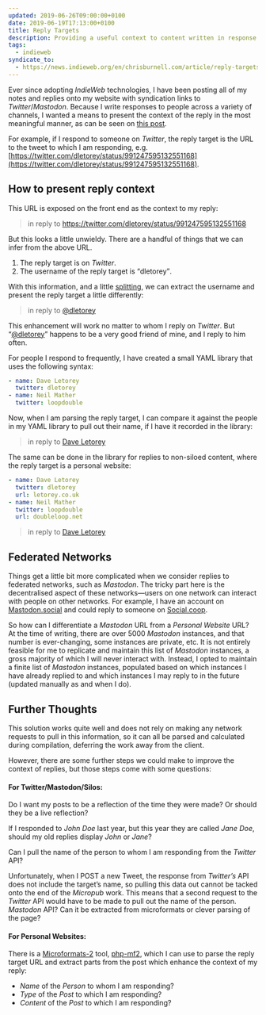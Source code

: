```yaml
---
updated: 2019-06-26T09:00:00+0100
date: 2019-06-19T17:13:00+0100
title: Reply Targets
description: Providing a useful context to content written in response to someone else's blog post, tweet, toot, etc. helps a reader to understand the conversational nature of these back-and-forths. What abstractions can we make to the data that holds these reply targets, and how can those abstractions make for a richer reading experience and for a leaner publishing workflow?
tags:
  - indieweb
syndicate_to:
  - https://news.indieweb.org/en/chrisburnell.com/article/reply-targets
---
```


Ever since adopting *IndieWeb* technologies, I have been posting all of my notes and replies onto my website with syndication links to *Twitter*/*Mastodon*. Because I write responses to people across a variety of channels, I wanted a means to present the context of the reply in the most meaningful manner, as can be seen on [this post](/note/1525182719).

For example, if I respond to someone on *Twitter*, the reply target is the URL to the tweet to which I am responding, e.g. [https://twitter.com/dletorey/status/991247595132551168](https://twitter.com/dletorey/status/991247595132551168).

## How to present reply context

This URL is exposed on the front end as the context to my reply:

> in reply to https://twitter.com/dletorey/status/991247595132551168

But this looks a little unwieldy. There are a handful of things that we can infer from the above URL.

1. The reply target is on *Twitter*.
2. The username of the reply target is <q>dletorey</q>.

With this information, and a little [splitting](https://shopify.github.io/liquid/filters/split/), we can extract the username and present the reply target a little differently:

> in reply to <a href="https://twitter.com/dletorey">@dletorey</a>

This enhancement will work no matter to whom I reply on *Twitter*. But <q><a href="https://twitter.com/dletorey">@dletorey</a></q> happens to be a very good friend of mine, and I reply to him often.

For people I respond to frequently, I have created a small YAML library that uses the following syntax:

```yaml
- name: Dave Letorey
  twitter: dletorey
- name: Neil Mather
  twitter: loopdouble
```

Now, when I am parsing the reply target, I can compare it against the people in my YAML library to pull out their name, if I have it recorded in the library:

> in reply to <a href="https://twitter.com/dletorey">Dave Letorey</a>

The same can be done in the library for replies to non-siloed content, where the reply target is a personal website:

```yaml
- name: Dave Letorey
  twitter: dletorey
  url: letorey.co.uk
- name: Neil Mather
  twitter: loopdouble
  url: doubleloop.net
```

> in reply to <a href="https://letorey.co.uk">Dave Letorey</a>

## Federated Networks

Things get a little bit more complicated when we consider replies to federated networks, such as *Mastodon*. The tricky part here is the decentralised aspect of these networks—users on one network can interact with people on other networks. For example, I have an account on [Mastodon.social](https://mastodon.social/about) and could reply to someone on [Social.coop](https://social.coop/about).

So how can I differentiate a *Mastodon* URL from a *Personal Website* URL? At the time of writing, there are over 5000 *Mastodon* instances, and that number is ever-changing, some instances are private, etc. It is not entirely feasible for me to replicate and maintain this list of *Mastodon* instances, a gross majority of which I will never interact with. Instead, I opted to maintain a finite list of *Mastodon* instances, populated based on which instances I have already replied to and which instances I may reply to in the future (updated manually as and when I do).

## Further Thoughts

This solution works quite well and does not rely on making any network requests to pull in this information, so it can all be parsed and calculated during compilation, deferring the work away from the client.

However, there are some further steps we could make to improve the context of replies, but those steps come with some questions:

#### For Twitter/Mastodon/Silos:

Do I want my posts to be a reflection of the time they were made? Or should they be a live reflection?

If I responded to *John Doe* last year, but this year they are called *Jane Doe*, should my old replies display *John* or *Jane*?

Can I pull the name of the person to whom I am responding from the *Twitter* API? <aside>Unfortunately, when I POST a new Tweet, the response from *Twitter’s* API does not include the target’s name, so pulling this data out cannot be tacked onto the end of the *Micropub* work. This means that a second request to the *Twitter* API would have to be made to pull out the name of the person.</aside> *Mastodon* API? Can it be extracted from microformats or clever parsing of the page?

#### For Personal Websites:

There is a [Microformats-2](http://microformats.org/wiki/microformats-2) tool, [php-mf2](https://github.com/microformats/php-mf2), which I can use to parse the reply target URL and extract parts from the post which enhance the context of my reply:

- *Name* of the *Person* to whom I am responding?
- *Type* of the *Post* to which I am responding?
- *Content* of the *Post* to which I am responding?
